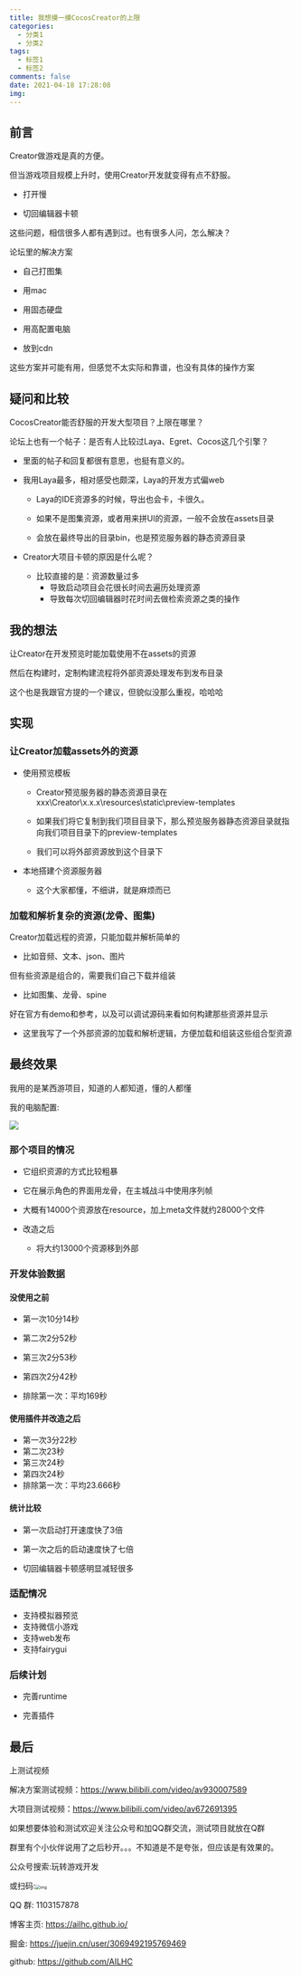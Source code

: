 ```yaml
---
title: 我想摸一摸CocosCreator的上限
categories:
  - 分类1
  - 分类2
tags:
  - 标签1
  - 标签2
comments: false
date: 2021-04-18 17:28:08
img:
---
```


## 前言

Creator做游戏是真的方便。

但当游戏项目规模上升时，使用Creator开发就变得有点不舒服。

- 打开慢

- 切回编辑器卡顿

这些问题，相信很多人都有遇到过。也有很多人问，怎么解决？

论坛里的解决方案

- 自己打图集

- 用mac

- 用固态硬盘

- 用高配置电脑

- 放到cdn

这些方案并可能有用，但感觉不太实际和靠谱，也没有具体的操作方案

## 疑问和比较

CocosCreator能否舒服的开发大型项目？上限在哪里？

论坛上也有一个帖子：是否有人比较过Laya、Egret、Cocos这几个引擎？

- 里面的帖子和回复都很有意思，也挺有意义的。

- 我用Laya最多，相对感受也颇深，Laya的开发方式偏web

  - Laya的IDE资源多的时候，导出也会卡，卡很久。

  - 如果不是图集资源，或者用来拼UI的资源，一般不会放在assets目录

  - 会放在最终导出的目录bin，也是预览服务器的静态资源目录

- Creator大项目卡顿的原因是什么呢？

  - 比较直接的是：资源数量过多
    - 导致启动项目会花很长时间去遍历处理资源
    - 导致每次切回编辑器时花时间去做检索资源之类的操作

## 我的想法

让Creator在开发预览时能加载使用不在assets的资源

然后在构建时，定制构建流程将外部资源处理发布到发布目录

这个也是我跟官方提的一个建议，但貌似没那么重视，哈哈哈

## 实现

### 让Creator加载assets外的资源

- 使用预览模板

  - Creator预览服务器的静态资源目录在xxx\Creator\x.x.x\resources\static\preview-templates

  - 如果我们将它复制到我们项目目录下，那么预览服务器静态资源目录就指向我们项目目录下的preview-templates

  - 我们可以将外部资源放到这个目录下

- 本地搭建个资源服务器

  - 这个大家都懂，不细讲，就是麻烦而已

### 加载和解析复杂的资源(龙骨、图集)

Creator加载远程的资源，只能加载并解析简单的

- 比如音频、文本、json、图片

但有些资源是组合的，需要我们自己下载并组装

- 比如图集、龙骨、spine

好在官方有demo和参考，以及可以调试源码来看如何构建那些资源并显示

- 这里我写了一个外部资源的加载和解析逻辑，方便加载和组装这些组合型资源

## 最终效果

我用的是某西游项目，知道的人都知道，懂的人都懂

我的电脑配置:

![](https://cdn.jsdelivr.net/gh/ailhc/picture/img/电脑配置.jpg)

### 那个项目的情况

- 它组织资源的方式比较粗暴

- 它在展示角色的界面用龙骨，在主城战斗中使用序列帧

- 大概有14000个资源放在resource，加上meta文件就约28000个文件

- 改造之后
  - 将大约13000个资源移到外部

### 开发体验数据

#### 没使用之前

- 第一次10分14秒

- 第二次2分52秒

- 第三次2分53秒

- 第四次2分42秒

- 排除第一次：平均169秒

#### 使用插件并改造之后

- 第一次3分22秒
- 第二次23秒
- 第三次24秒
- 第四次24秒
- 排除第一次：平均23.666秒

#### 统计比较

- 第一次启动打开速度快了3倍

- 第一次之后的启动速度快了七倍

- 切回编辑器卡顿感明显减轻很多

### 适配情况

* 支持模拟器预览
* 支持微信小游戏
* 支持web发布
* 支持fairygui

### 后续计划

* 完善runtime

* 完善插件

## 最后

上测试视频

解决方案测试视频：https://www.bilibili.com/video/av930007589

大项目测试视频：https://www.bilibili.com/video/av672691395

如果想要体验和测试欢迎关注公众号和加QQ群交流，测试项目就放在Q群

群里有个小伙伴说用了之后秒开。。。不知道是不是夸张，但应该是有效果的。

公众号搜索:玩转游戏开发


或扫码:<img src="https://p3-juejin.byteimg.com/tos-cn-i-k3u1fbpfcp/abd0c14c9c954e56af20adb71fa00da9~tplv-k3u1fbpfcp-zoom-1.image" alt="img" style="zoom:50%;" />



QQ 群: 1103157878



博客主页: https://ailhc.github.io/



掘金: https://juejin.cn/user/3069492195769469



github: https://github.com/AILHC

